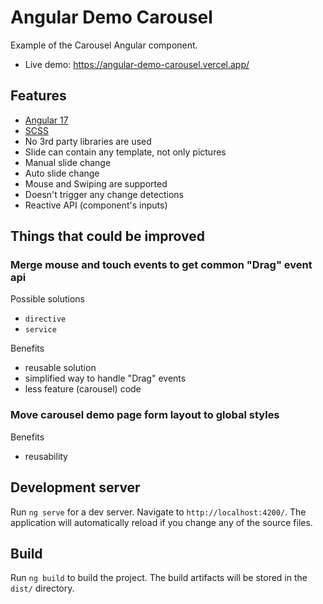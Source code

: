 # Angular Demo Carousel

Example of the Carousel Angular component.

- Live demo: https://angular-demo-carousel.vercel.app/

## Features

- [Angular 17](https://v17.angular.io/)
- [SCSS](https://sass-lang.com/)
- No 3rd party libraries are used
- Slide can contain any template, not only pictures
- Manual slide change
- Auto slide change
- Mouse and Swiping are supported
- Doesn't trigger any change detections
- Reactive API (component's inputs)

## Things that could be improved

### Merge mouse and touch events to get common "Drag" event api

Possible solutions

- `directive`
- `service`

Benefits

- reusable solution
- simplified way to handle "Drag" events
- less feature (carousel) code

### Move carousel demo page form layout to global styles

Benefits

- reusability

## Development server

Run `ng serve` for a dev server. Navigate to `http://localhost:4200/`. The application will automatically reload if you change any of the source files.

## Build

Run `ng build` to build the project. The build artifacts will be stored in the `dist/` directory.
